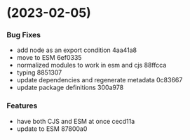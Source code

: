 #  (2023-02-05)


### Bug Fixes

* add node as an export condition 4aa41a8
* move to ESM 6ef0335
* normalized modules to work in esm and cjs 88ffcca
* typing 8851307
* update dependencies and regenerate metadata 0c83667
* update package definitions 300a978


### Features

* have both CJS and ESM at once cecd11a
* update to ESM 87800a0



